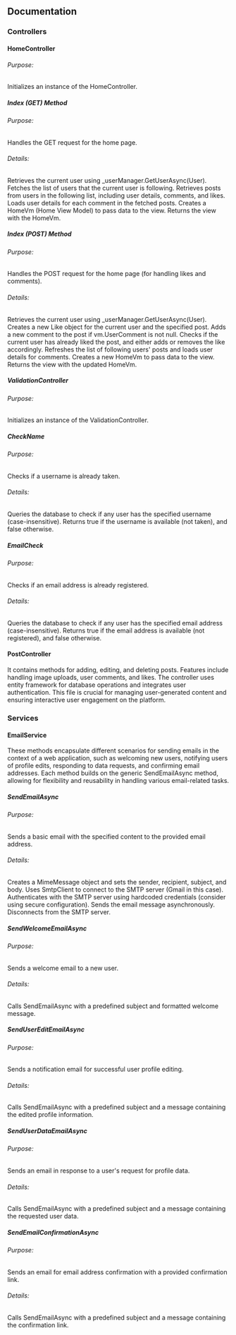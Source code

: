 ## Documentation

### Controllers
#### HomeController
###### Purpose: 
Initializes an instance of the HomeController.

##### Index (GET) Method
###### Purpose: 
Handles the GET request for the home page.
###### Details:
Retrieves the current user using _userManager.GetUserAsync(User). Fetches the list of users that the current user is following. Retrieves posts from users in the following list, including user details, comments, and likes. Loads user details for each comment in the fetched posts. Creates a HomeVm (Home View Model) to pass data to the view. Returns the view with the HomeVm.

##### Index (POST) Method
###### Purpose: 
Handles the POST request for the home page (for handling likes and comments).
###### Details: 
Retrieves the current user using _userManager.GetUserAsync(User). Creates a new Like object for the current user and the specified post. Adds a new comment to the post if vm.UserComment is not null. Checks if the current user has already liked the post, and either adds or removes the like accordingly. Refreshes the list of following users' posts and loads user details for comments. Creates a new HomeVm to pass data to the view. Returns the view with the updated HomeVm.

##### ValidationController
###### Purpose: 
Initializes an instance of the ValidationController.

##### CheckName
###### Purpose: 
Checks if a username is already taken.
###### Details: 
Queries the database to check if any user has the specified username (case-insensitive). Returns true if the username is available (not taken), and false otherwise.

##### EmailCheck
###### Purpose: 
Checks if an email address is already registered.
###### Details: 
Queries the database to check if any user has the specified email address (case-insensitive). Returns true if the email address is available (not registered), and false otherwise.

#### PostController
It contains methods for adding, editing, and deleting posts. Features include handling image uploads, user comments, and likes. The controller uses entity framework for database operations and integrates user authentication. This file is crucial for managing user-generated content and ensuring interactive user engagement on the platform.

### Services
#### EmailService
These methods encapsulate different scenarios for sending emails in the context of a web application, such as welcoming new users, notifying users of profile edits, responding to data requests, and confirming email addresses. Each method builds on the generic SendEmailAsync method, allowing for flexibility and reusability in handling various email-related tasks.

##### SendEmailAsync
###### Purpose: 
Sends a basic email with the specified content to the provided email address.
###### Details: 
Creates a MimeMessage object and sets the sender, recipient, subject, and body. Uses SmtpClient to connect to the SMTP server (Gmail in this case). Authenticates with the SMTP server using hardcoded credentials (consider using secure configuration). Sends the email message asynchronously. Disconnects from the SMTP server.

##### SendWelcomeEmailAsync
###### Purpose: 
Sends a welcome email to a new user.
###### Details: 
Calls SendEmailAsync with a predefined subject and formatted welcome message.

##### SendUserEditEmailAsync
###### Purpose: 
Sends a notification email for successful user profile editing.
###### Details: 
Calls SendEmailAsync with a predefined subject and a message containing the edited profile information.

##### SendUserDataEmailAsync
###### Purpose: 
Sends an email in response to a user's request for profile data.
###### Details: 
Calls SendEmailAsync with a predefined subject and a message containing the requested user data.

##### SendEmailConfirmationAsync
###### Purpose: 
Sends an email for email address confirmation with a provided confirmation link.
###### Details: 
Calls SendEmailAsync with a predefined subject and a message containing the confirmation link.

